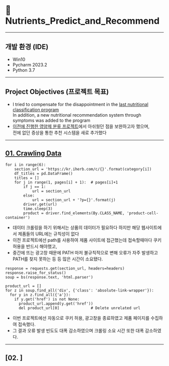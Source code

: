 # 💊Nutrients_Predict_and_Recommend
---
## 개발 환경 (IDE)
- Win10
- Pycharm 2023.2
- Python 3.7

---
##  Project Objectives (프로젝트 목표)
- I tried to compensate for the disappointment in the [last nutritional classification program](https://github.com/JiHyun-Jo7/IntelCapsule)  
In addition, a new nutritional recommendation system through symptoms was added to the program
- [이전에 진행한 영양제 분류 프로젝트](https://github.com/JiHyun-Jo7/IntelCapsule)에서 아쉬웠던 점을 보완하고자 했으며,  
  전에 없던 증상을 통한 추천 시스템을 새로 추가했다
---
## [01. Crawling Data](https://github.com/JiHyun-Jo7/Nutrients_Predict_and_Recommend/blob/14c4883aed4a2f3beeb2dda1c5409048e4b9d581/01_crawling_data.py)
```
for i in range(6):
    section_url = 'https://kr.iherb.com/c/{}'.format(category[i])
    df_titles = pd.DataFrame()
    titles = []
    for j in range(1, pages[i] + 1):  # pages[i]+1
        if j == 1:
            url = section_url
        else:
            url = section_url + '?p={}'.format(j)
        driver.get(url)
        time.sleep(3)
        product = driver.find_elements(By.CLASS_NAME, 'product-cell-container')
```
- 데이터 크롤링을 하기 위해서는 상품의 데이터가 필요하다 하지만 해당 웹사이트에서 제품들의 URL에는 규칙성이 없다
- 이전 프로젝트에선 path를 사용하여 제품 사이트에 접근했는데 접속할때마다 쿠키 허용을 반드시 해야했고,
- 중간에 뜨는 광고창 때문에 PATH 마저 불규칙적으로 변해 오류가 자주 발생하고 PATH를 찾지 못하는 등 등 많은 시간이 소요됐다.
```
response = requests.get(section_url, headers=headers)
response.raise_for_status()
soup = bs(response.text, 'html.parser')

product_url = []
for z in soup.find_all('div', {'class': 'absolute-link-wrapper'}):
  for y in z.find_all({'a'}):
    if y.get('href') is not None:
      product_url.append(y.get('href'))
      del product_url[0]              # Delete unrelated url
```
- 이번 프로젝트에선 자동으로 쿠키 허용, 광고창을 종료하였고 제품 페이지를 수집하여 접속했다.
- 그 결과 오류 발생 빈도도 대폭 감소하였으며 크롤링 소요 시간 또한 대폭 감소하였다.
---
## [02. ]
